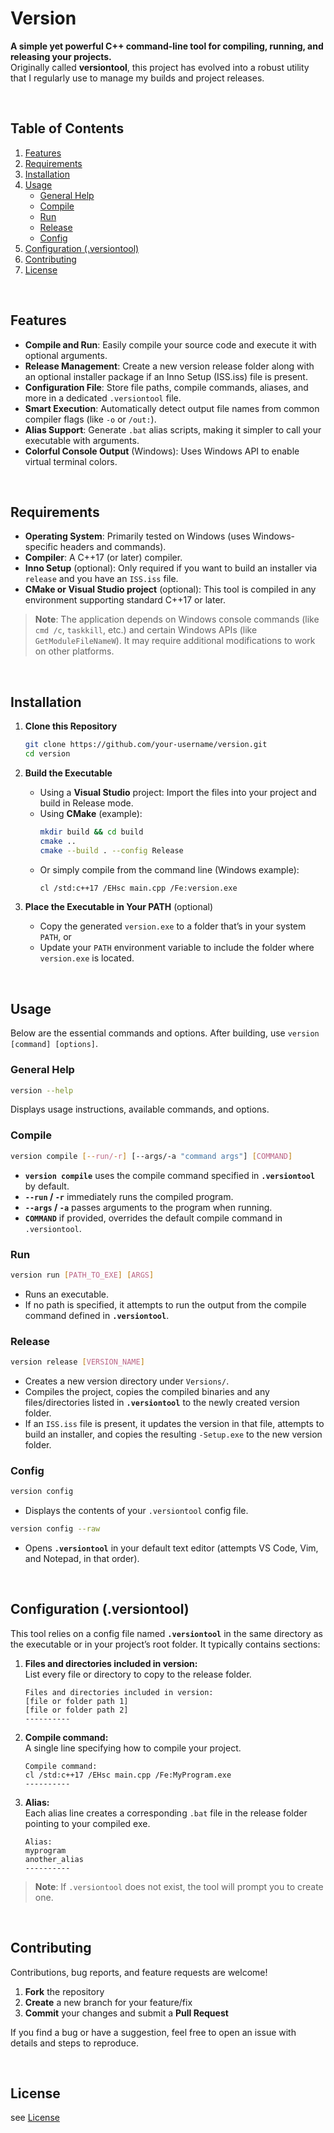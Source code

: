 # Version

**A simple yet powerful C++ command-line tool for compiling, running, and releasing your projects.**  
Originally called **versiontool**, this project has evolved into a robust utility that I regularly use to manage my builds and project releases.

<br/>

## Table of Contents
1. [Features](#features)  
2. [Requirements](#requirements)  
3. [Installation](#installation)  
4. [Usage](#usage)  
    - [General Help](#general-help)
    - [Compile](#compile)
    - [Run](#run)
    - [Release](#release)
    - [Config](#config)
5. [Configuration (.versiontool)](#configuration-versiontool)
6. [Contributing](#contributing)
7. [License](#license)

<br/>

## Features

- **Compile and Run**: Easily compile your source code and execute it with optional arguments.  
- **Release Management**: Create a new version release folder along with an optional installer package if an Inno Setup (ISS.iss) file is present.  
- **Configuration File**: Store file paths, compile commands, aliases, and more in a dedicated `.versiontool` file.  
- **Smart Execution**: Automatically detect output file names from common compiler flags (like `-o` or `/out:`).  
- **Alias Support**: Generate `.bat` alias scripts, making it simpler to call your executable with arguments.  
- **Colorful Console Output** (Windows): Uses Windows API to enable virtual terminal colors.  

<br/>

## Requirements

- **Operating System**: Primarily tested on Windows (uses Windows-specific headers and commands).  
- **Compiler**: A C++17 (or later) compiler.  
- **Inno Setup** (optional): Only required if you want to build an installer via `release` and you have an `ISS.iss` file.  
- **CMake or Visual Studio project** (optional): This tool is compiled in any environment supporting standard C++17 or later.  

> **Note**: The application depends on Windows console commands (like `cmd /c`, `taskkill`, etc.) and certain Windows APIs (like `GetModuleFileNameW`). It may require additional modifications to work on other platforms.

<br/>

## Installation

1. **Clone this Repository**  
   ```bash
   git clone https://github.com/your-username/version.git
   cd version
   ```

2. **Build the Executable**  
   - Using a **Visual Studio** project: Import the files into your project and build in Release mode.  
   - Using **CMake** (example):  
     ```bash
     mkdir build && cd build
     cmake ..
     cmake --build . --config Release
     ```
   - Or simply compile from the command line (Windows example):  
     ```bash
     cl /std:c++17 /EHsc main.cpp /Fe:version.exe
     ```

3. **Place the Executable in Your PATH** (optional)  
   - Copy the generated `version.exe` to a folder that’s in your system `PATH`, or  
   - Update your `PATH` environment variable to include the folder where `version.exe` is located.

<br/>

## Usage

Below are the essential commands and options. After building, use `version [command] [options]`.

### General Help
```bash
version --help
```
Displays usage instructions, available commands, and options.

### Compile
```bash
version compile [--run/-r] [--args/-a "command args"] [COMMAND]
```
- **`version compile`** uses the compile command specified in **`.versiontool`** by default.
- **`--run` / `-r`** immediately runs the compiled program.
- **`--args` / `-a`** passes arguments to the program when running.
- **`COMMAND`** if provided, overrides the default compile command in `.versiontool`.

### Run
```bash
version run [PATH_TO_EXE] [ARGS]
```
- Runs an executable.  
- If no path is specified, it attempts to run the output from the compile command defined in **`.versiontool`**.  

### Release
```bash
version release [VERSION_NAME]
```
- Creates a new version directory under `Versions/`.
- Compiles the project, copies the compiled binaries and any files/directories listed in **`.versiontool`** to the newly created version folder.
- If an `ISS.iss` file is present, it updates the version in that file, attempts to build an installer, and copies the resulting `-Setup.exe` to the new version folder.

### Config
```bash
version config
```
- Displays the contents of your `.versiontool` config file.

```bash
version config --raw
```
- Opens **`.versiontool`** in your default text editor (attempts VS Code, Vim, and Notepad, in that order).

<br/>

## Configuration (.versiontool)

This tool relies on a config file named **`.versiontool`** in the same directory as the executable or in your project’s root folder. It typically contains sections:

1. **Files and directories included in version:**  
   List every file or directory to copy to the release folder.  
   ```
   Files and directories included in version:
   [file or folder path 1]
   [file or folder path 2]
   ----------
   ```
2. **Compile command:**  
   A single line specifying how to compile your project.  
   ```
   Compile command:
   cl /std:c++17 /EHsc main.cpp /Fe:MyProgram.exe
   ----------
   ```
3. **Alias:**  
   Each alias line creates a corresponding `.bat` file in the release folder pointing to your compiled exe.  
   ```
   Alias:
   myprogram
   another_alias
   ----------
   ```

> **Note**: If `.versiontool` does not exist, the tool will prompt you to create one.

<br/>

## Contributing

Contributions, bug reports, and feature requests are welcome!  
1. **Fork** the repository  
2. **Create** a new branch for your feature/fix  
3. **Commit** your changes and submit a **Pull Request**  

If you find a bug or have a suggestion, feel free to open an issue with details and steps to reproduce.

<br/>

## License

see [License](Copyright-Disclaimer)